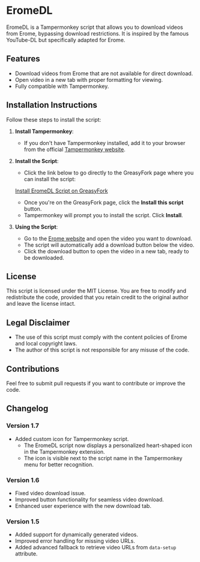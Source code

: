 # EromeDL

EromeDL is a Tampermonkey script that allows you to download videos from Erome, bypassing download restrictions. It is inspired by the famous YouTube-DL but specifically adapted for Erome.

## Features

- Download videos from Erome that are not available for direct download.
- Open video in a new tab with proper formatting for viewing.
- Fully compatible with Tampermonkey.

## Installation Instructions

Follow these steps to install the script:

1. **Install Tampermonkey**:
   - If you don't have Tampermonkey installed, add it to your browser from the official [Tampermonkey website](https://www.tampermonkey.net/).

2. **Install the Script**:
   - Click the link below to go directly to the GreasyFork page where you can install the script:
   
   [Install EromeDL Script on GreasyFork](https://greasyfork.org/en/scripts/487468-eromeddl)

   - Once you're on the GreasyFork page, click the **Install this script** button.
   - Tampermonkey will prompt you to install the script. Click **Install**.

3. **Using the Script**:
   - Go to the [Erome website](https://www.erome.com/) and open the video you want to download.
   - The script will automatically add a download button below the video.
   - Click the download button to open the video in a new tab, ready to be downloaded.

## License

This script is licensed under the MIT License. You are free to modify and redistribute the code, provided that you retain credit to the original author and leave the license intact.

## Legal Disclaimer

- The use of this script must comply with the content policies of Erome and local copyright laws.
- The author of this script is not responsible for any misuse of the code.

## Contributions

Feel free to submit pull requests if you want to contribute or improve the code.

## Changelog

### Version 1.7
- Added custom icon for Tampermonkey script.
  - The EromeDL script now displays a personalized heart-shaped icon in the Tampermonkey extension.
  - The icon is visible next to the script name in the Tampermonkey menu for better recognition.

### Version 1.6
- Fixed video download issue.
- Improved button functionality for seamless video download.
- Enhanced user experience with the new download tab.

### Version 1.5
- Added support for dynamically generated videos.
- Improved error handling for missing video URLs.
- Added advanced fallback to retrieve video URLs from `data-setup` attribute.
